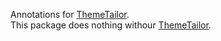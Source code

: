 [ThemeTailor]: https://pub.dartlang.org/packages/theme_tailor

Annotations for [ThemeTailor].\
This package does nothing withour [ThemeTailor].

